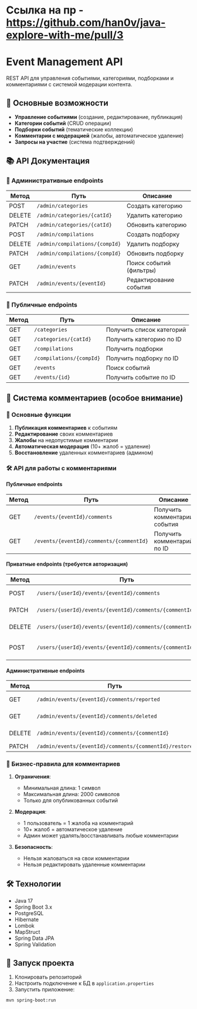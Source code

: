 # Ссылка на пр - https://github.com/han0v/java-explore-with-me/pull/3

# Event Management API

REST API для управления событиями, категориями, подборками и комментариями с системой модерации контента.

## 📌 Основные возможности

- **Управление событиями** (создание, редактирование, публикация)
- **Категории событий** (CRUD операции)
- **Подборки событий** (тематические коллекции)
- **Комментарии с модерацией** (жалобы, автоматическое удаление)
- **Запросы на участие** (система подтверждений)

## 📚 API Документация

### 🔐 Административные endpoints

| Метод | Путь | Описание |
|-------|------|----------|
| POST | `/admin/categories` | Создать категорию |
| DELETE | `/admin/categories/{catId}` | Удалить категорию |
| PATCH | `/admin/categories/{catId}` | Обновить категорию |
| POST | `/admin/compilations` | Создать подборку |
| DELETE | `/admin/compilations/{compId}` | Удалить подборку |
| PATCH | `/admin/compilations/{compId}` | Обновить подборку |
| GET | `/admin/events` | Поиск событий (фильтры) |
| PATCH | `/admin/events/{eventId}` | Редактирование события |

### 👥 Публичные endpoints

| Метод | Путь | Описание |
|-------|------|----------|
| GET | `/categories` | Получить список категорий |
| GET | `/categories/{catId}` | Получить категорию по ID |
| GET | `/compilations` | Получить подборки |
| GET | `/compilations/{compId}` | Получить подборку по ID |
| GET | `/events` | Поиск событий |
| GET | `/events/{id}` | Получить событие по ID |

## 💬 Система комментариев (особое внимание)

### 📝 Основные функции

1. **Публикация комментариев** к событиям
2. **Редактирование** своих комментариев
3. **Жалобы** на недопустимые комментарии
4. **Автоматическая модерация** (10+ жалоб = удаление)
5. **Восстановление** удаленных комментариев (админом)

### 🛠 API для работы с комментариями

#### Публичные endpoints
| Метод | Путь | Описание |
|-------|------|----------|
| GET | `/events/{eventId}/comments` | Получить комментарии события |
| GET | `/events/{eventId}/comments/{commentId}` | Получить комментарий по ID |

#### Приватные endpoints (требуется авторизация)
| Метод | Путь | Описание |
|-------|------|----------|
| POST | `/users/{userId}/events/{eventId}/comments` | Создать комментарий |
| PATCH | `/users/{userId}/events/{eventId}/comments/{commentId}` | Обновить комментарий |
| DELETE | `/users/{userId}/events/{eventId}/comments/{commentId}` | Удалить комментарий |
| POST | `/users/{userId}/events/{eventId}/comments/{commentId}/report` | Пожаловаться на комментарий |

#### Административные endpoints
| Метод | Путь | Описание |
|-------|------|----------|
| GET | `/admin/events/{eventId}/comments/reported` | Получить жалобы |
| GET | `/admin/events/{eventId}/comments/deleted` | Получить удаленные |
| DELETE | `/admin/events/{eventId}/comments/{commentId}` | Удалить (админ) |
| PATCH | `/admin/events/{eventId}/comments/{commentId}/restore` | Восстановить |

### 🚨 Бизнес-правила для комментариев

1. **Ограничения**:
    - Минимальная длина: 1 символ
    - Максимальная длина: 2000 символов
    - Только для опубликованных событий

2. **Модерация**:
    - 1 пользователь = 1 жалоба на комментарий
    - 10+ жалоб = автоматическое удаление
    - Админ может удалять/восстанавливать любые комментарии

3. **Безопасность**:
    - Нельзя жаловаться на свои комментарии
    - Нельзя редактировать удаленные комментарии

## 🛠 Технологии

- Java 17
- Spring Boot 3.x
- PostgreSQL
- Hibernate
- Lombok
- MapStruct
- Spring Data JPA
- Spring Validation

## 🚀 Запуск проекта

1. Клонировать репозиторий
2. Настроить подключение к БД в `application.properties`
3. Запустить приложение:

```bash
mvn spring-boot:run